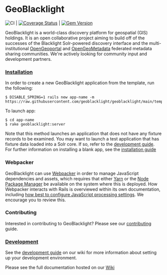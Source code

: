 # GeoBlacklight

![CI](https://github.com/geoblacklight/geoblacklight/actions/workflows/ruby.yml/badge.svg) | [![Coverage Status](https://raw.githubusercontent.com/geoblacklight/geoblacklight/coverage-badge/coverage.svg)]() | [![Gem Version](https://img.shields.io/gem/v/geoblacklight.svg)](https://github.com/geoblacklight/geoblacklight/releases)

GeoBlacklight is a world-class discovery platform for geospatial (GIS) holdings. It
is an open collaborative project aiming to build off of the successes
of the Blacklight Solr-powered discovery interface and the
multi-institutional [OpenGeoportal](http://opengeoportal.io/) and [OpenGeoMetadata](https://github.com/opengeometadata) federated metadata sharing
communities. We're actively looking for community input and development partners.

### [Installation](https://github.com/geoblacklight/geoblacklight/wiki/Installation)

In order to create a new GeoBlacklight application from the template, run the following:

```
$ DISABLE_SPRING=1 rails new app-name -m https://raw.githubusercontent.com/geoblacklight/geoblacklight/main/template.rb
```

To launch app:

```
$ cd app-name
$ rake geoblacklight:server
```

Note that this method launches an application that does not have any fixture records to be examined. You may want to launch a test application that has fixture data loaded into a Solr core. If so, refer to the [development guide](https://github.com/geoblacklight/geoblacklight/wiki/Development). For further information on installing a blank app, see the [installation guide](https://github.com/geoblacklight/geoblacklight/wiki/Installation)

### Webpacker
GeoBlacklight can use [Webpacker](https://github.com/rails/webpacker) in order to manage JavaScript dependencies and assets, which requires that either [Yarn](https://yarnpkg.com/) or the [Node Package Manager](https://www.npmjs.com/) be available on the system where this is deployed.  How Webpacker interacts with Rails is overviewed within its own documentation, including [how best to configure JavaScript processing settings](https://github.com/rails/webpacker). We encourage you to review this.

### Contributing
Interested in contributing to GeoBlacklight? Please see our [contributing](CONTRIBUTING.md) guide.

### [Development](https://github.com/geoblacklight/geoblacklight/wiki/Development)

See the [development guide](https://github.com/geoblacklight/geoblacklight/wiki/Development) on our wiki for more information about setting up your development environment.


Please see the full documentation hosted on our [Wiki](https://github.com/geoblacklight/geoblacklight/wiki)
